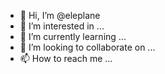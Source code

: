 - 👋 Hi, I’m @eleplane
- 👀 I’m interested in ...
- 🌱 I’m currently learning ...
- 💞️ I’m looking to collaborate on ...
- 📫 How to reach me ...

<!---
eleplane/eleplane is a ✨ special ✨ repository because its `README.md` (this file) appears on your GitHub profile.
You can click the Preview link to take a look at your changes.
--->
